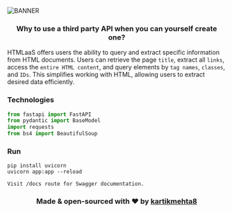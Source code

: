 ![BANNER](https://github.com/kartikmehta8/HTMLaaS/assets/77505989/061ffb2d-9ac8-4367-a57c-65c5b7302363)

<h3 align="center">
  Why to use a third party API when you can yourself create one?
</h3>

HTMLaaS offers users the ability to query and extract specific information from HTML documents. Users can retrieve the page `title`, extract all `links`, access the `entire HTML content`, and query elements by `tag names`, `classes`, and `IDs`. This simplifies working with HTML, allowing users to extract desired data efficiently.

### Technologies
```py
from fastapi import FastAPI
from pydantic import BaseModel
import requests
from bs4 import BeautifulSoup
```

### Run
```
pip install uvicorn
uvicorn app:app --reload
```

```
Visit /docs route for Swagger documentation.
```

<h3 align="center">
  Made & open-sourced with ❤️ by <a href="https://www.kartikmehta.xyz">kartikmehta8</a>
</h3>
